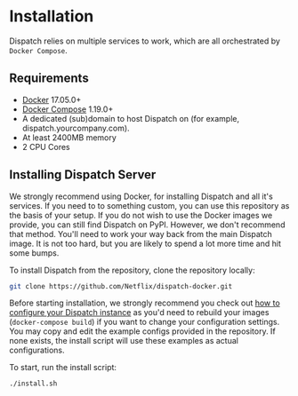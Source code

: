# Installation

Dispatch relies on multiple services to work, which are all orchestrated by `Docker Compose`.

## Requirements

* [Docker](https://www.docker.com/) 17.05.0+
* [Docker Compose](https://docs.docker.com/compose/) 1.19.0+
* A dedicated \(sub\)domain to host Dispatch on \(for example, dispatch.yourcompany.com\).
* At least 2400MB memory
* 2 CPU Cores

## Installing Dispatch Server

We strongly recommend using Docker, for installing Dispatch and all it's services. If you need to to something custom, you can use this repository as the basis of your setup. If you do not wish to use the Docker images we provide, you can still find Dispatch on PyPI. However, we don't recommend that method. You'll need to work your way back from the main Dispatch image. It is not too hard, but you are likely to spend a lot more time and hit some bumps.

To install Dispatch from the repository, clone the repository locally:

```bash
git clone https://github.com/Netflix/dispatch-docker.git
```

Before starting installation, we strongly recommend you check out [how to configure your Dispatch instance](installation.md) as you'd need to rebuild your images \(`docker-compose build`\) if you want to change your configuration settings. You may copy and edit the example configs provided in the repository. If none exists, the install script will use these examples as actual configurations.

To start, run the install script:

```bash
./install.sh
```

